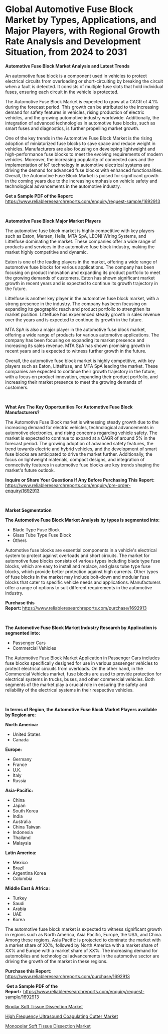 <p><h1>Global Automotive Fuse Block Market by Types, Applications, and Major Players, with Regional Growth Rate Analysis and Development Situation, from 2024 to 2031</h1></p><p><strong>Automotive Fuse Block Market Analysis and Latest Trends</strong></p>
<p><p>An automotive fuse block is a component used in vehicles to protect electrical circuits from overloading or short-circuiting by breaking the circuit when a fault is detected. It consists of multiple fuse slots that hold individual fuses, ensuring each circuit in the vehicle is protected.</p><p>The Automotive Fuse Block Market is expected to grow at a CAGR of 4.1% during the forecast period. This growth can be attributed to the increasing demand for safety features in vehicles, rising production of electric vehicles, and the growing automotive industry worldwide. Additionally, the integration of advanced technologies in automotive fuse blocks, such as smart fuses and diagnostics, is further propelling market growth.</p><p>One of the key trends in the Automotive Fuse Block Market is the rising adoption of miniaturized fuse blocks to save space and reduce weight in vehicles. Manufacturers are also focusing on developing lightweight and high-performance fuse blocks to meet the evolving requirements of modern vehicles. Moreover, the increasing popularity of connected cars and the implementation of IoT technology in automotive electrical systems are driving the demand for advanced fuse blocks with enhanced functionalities. Overall, the Automotive Fuse Block Market is poised for significant growth in the coming years due to the increasing emphasis on vehicle safety and technological advancements in the automotive industry.</p></p>
<p><strong>Get a Sample PDF of the Report:&nbsp;</strong> <a href="https://www.reliableresearchreports.com/enquiry/request-sample/1692913">https://www.reliableresearchreports.com/enquiry/request-sample/1692913</a></p>
<p>&nbsp;</p>
<p><strong>Automotive Fuse Block Major Market Players</strong></p>
<p><p>The automotive fuse block market is highly competitive with key players such as Eaton, Mersen, Hella, MTA SpA, LEONI Wiring Systems, and Littelfuse dominating the market. These companies offer a wide range of products and services in the automotive fuse block industry, making the market highly competitive and dynamic.</p><p>Eaton is one of the leading players in the market, offering a wide range of automotive fuse blocks for various applications. The company has been focusing on product innovation and expanding its product portfolio to meet the growing demands of customers. Eaton has shown significant market growth in recent years and is expected to continue its growth trajectory in the future.</p><p>Littelfuse is another key player in the automotive fuse block market, with a strong presence in the industry. The company has been focusing on expanding its geographic reach and product portfolio to strengthen its market position. Littelfuse has experienced steady growth in sales revenue over the years and is expected to continue its growth in the future.</p><p>MTA SpA is also a major player in the automotive fuse block market, offering a wide range of products for various automotive applications. The company has been focusing on expanding its market presence and increasing its sales revenue. MTA SpA has shown promising growth in recent years and is expected to witness further growth in the future.</p><p>Overall, the automotive fuse block market is highly competitive, with key players such as Eaton, Littelfuse, and MTA SpA leading the market. These companies are expected to continue their growth trajectory in the future, with a focus on product innovation, expanding their product portfolio, and increasing their market presence to meet the growing demands of customers.</p></p>
<p>&nbsp;</p>
<p><strong>What Are The Key Opportunities For Automotive Fuse Block Manufacturers?</strong></p>
<p><p>The Automotive Fuse Block market is witnessing steady growth due to the increasing demand for electric vehicles, technological advancements in automotive electronics, and rising concerns regarding vehicle safety. The market is expected to continue to expand at a CAGR of around 5% in the forecast period. The growing adoption of advanced safety features, the trend towards electric and hybrid vehicles, and the development of smart fuse blocks are anticipated to drive the market further. Additionally, the focus on lightweight materials, compact designs, and integration of connectivity features in automotive fuse blocks are key trends shaping the market's future outlook.</p></p>
<p><strong>Inquire or Share Your Questions If Any Before Purchasing This Report:</strong> <a href="https://www.reliableresearchreports.com/enquiry/pre-order-enquiry/1692913">https://www.reliableresearchreports.com/enquiry/pre-order-enquiry/1692913</a></p>
<p>&nbsp;</p>
<p><strong>Market Segmentation</strong></p>
<p><strong>The Automotive Fuse Block Market Analysis by types is segmented into:</strong></p>
<p><ul><li>Blade Type Fuse Block</li><li>Glass Tube Type Fuse Block</li><li>Others</li></ul></p>
<p><p>Automotive fuse blocks are essential components in a vehicle's electrical system to protect against overloads and short circuits. The market for automotive fuse blocks consists of various types including blade type fuse blocks, which are easy to install and replace, and glass tube type fuse blocks, which provide better protection against high currents. Other types of fuse blocks in the market may include bolt-down and modular fuse blocks that cater to specific vehicle needs and applications. Manufacturers offer a range of options to suit different requirements in the automotive industry.</p></p>
<p><strong>Purchase this Report:&nbsp;</strong><a href="https://www.reliableresearchreports.com/purchase/1692913">https://www.reliableresearchreports.com/purchase/1692913</a></p>
<p>&nbsp;</p>
<p><strong>The Automotive Fuse Block Market Industry Research by Application is segmented into:</strong></p>
<p><ul><li>Passenger Cars</li><li>Commercial Vehicles</li></ul></p>
<p><p>The Automotive Fuse Block Market Application in Passenger Cars includes fuse blocks specifically designed for use in various passenger vehicles to protect electrical circuits from overloads. On the other hand, in the Commercial Vehicles market, fuse blocks are used to provide protection for electrical systems in trucks, buses, and other commercial vehicles. Both segments of the market play a crucial role in ensuring the safety and reliability of the electrical systems in their respective vehicles.</p></p>
<p>&nbsp;</p>
<p><strong>In terms of Region, the Automotive Fuse Block Market Players available by Region are:</strong></p>
<p>
    <p> <strong> North America: </strong>
        <ul>
            <li>United States</li>
            <li>Canada</li>
        </ul>
        </p> 
    <p> <strong> Europe: </strong>
        <ul>
            <li>Germany</li>
            <li>France</li>
            <li>U.K.</li>
            <li>Italy</li>
            <li>Russia</li>
        </ul>
        </p> 
    <p> <strong> Asia-Pacific: </strong>
        <ul>
            <li>China</li>
            <li>Japan</li>
            <li>South Korea</li>
            <li>India</li>
            <li>Australia</li>
            <li>China Taiwan</li>
            <li>Indonesia</li>
            <li>Thailand</li>
            <li>Malaysia</li>
        </ul>
        </p> 
    <p> <strong> Latin America: </strong>
        <ul>
            <li>Mexico</li>
            <li>Brazil</li>
            <li>Argentina Korea</li>
            <li>Colombia</li>
        </ul>
        </p> 
    <p> <strong> Middle East & Africa: </strong>
        <ul>
            <li>Turkey</li>
            <li>Saudi</li>
            <li>Arabia</li>
            <li>UAE</li>
            <li>Korea</li>
        </ul>
    </p>
    </p>
<p><p>The automotive fuse block market is expected to witness significant growth in regions such as North America, Asia Pacific, Europe, the USA, and China. Among these regions, Asia Pacific is projected to dominate the market with a market share of XX%, followed by North America with a market share of XX% and Europe with a market share of XX%. The increasing demand for automobiles and technological advancements in the automotive sector are driving the growth of the market in these regions.</p></p>
<p><strong>Purchase this Report: </strong><a href="https://www.reliableresearchreports.com/purchase/1692913">https://www.reliableresearchreports.com/purchase/1692913</a></p>
<p>&nbsp;<strong>Get a Sample PDF of the Report:&nbsp;&nbsp;</strong><a href="https://www.reliableresearchreports.com/enquiry/request-sample/1692913">https://www.reliableresearchreports.com/enquiry/request-sample/1692913</a></p>
<p><strong></strong></p>
<p><p><a href="https://view.publitas.com/reportprime-1/insights-into-bipolar-soft-tissue-dissection-market-size-analysing-market-share-trends-and-growth-from-2023-to-2030/">Bipolar Soft Tissue Dissection Market</a></p><p><a href="https://view.publitas.com/reportprime-1/high-frequency-ultrasound-coagulating-cutter-market-size-furnishes-valuable-information-encompassing-market-share-market-trends-and-projections-spanning-from-2023-to-2030/">High Frequency Ultrasound Coagulating Cutter Market</a></p><p><a href="https://view.publitas.com/reportprime-1/monopolar-soft-tissue-dissection-market-analysis-and-market-size-global-industry-overview-market-segmentation-and-forecast-2023-to-2030/">Monopolar Soft Tissue Dissection Market</a></p></p>
